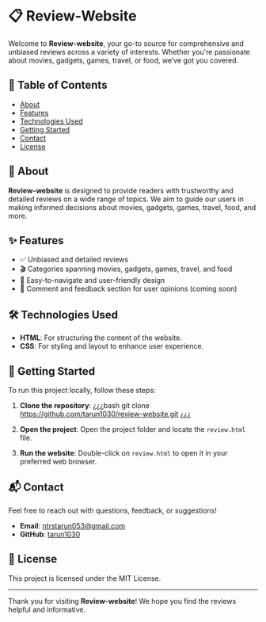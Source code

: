 # 📋 Review-Website

Welcome to **Review-website**, your go-to source for comprehensive and unbiased reviews across a variety of interests. Whether you're passionate about movies, gadgets, games, travel, or food, we’ve got you covered.

## 📑 Table of Contents
- [About](#about)
- [Features](#features)
- [Technologies Used](#technologies-used)
- [Getting Started](#getting-started)
- [Contact](#contact)
- [License](#license)

## 📖 About
**Review-website** is designed to provide readers with trustworthy and detailed reviews on a wide range of topics. We aim to guide our users in making informed decisions about movies, gadgets, games, travel, food, and more.

## ✨ Features
- ✅ Unbiased and detailed reviews
- 🎬 Categories spanning movies, gadgets, games, travel, and food
- 📝 Easy-to-navigate and user-friendly design
- 💬 Comment and feedback section for user opinions (coming soon)

## 🛠️ Technologies Used
- **HTML**: For structuring the content of the website.
- **CSS**: For styling and layout to enhance user experience.

## 🚀 Getting Started
To run this project locally, follow these steps:

1. **Clone the repository**:
   ¿¿¿bash
   git clone https://github.com/tarun1030/review-website.git
   ¿¿¿

2. **Open the project**:
   Open the project folder and locate the `review.html` file.

3. **Run the website**:
   Double-click on `review.html` to open it in your preferred web browser.

## 📬 Contact
Feel free to reach out with questions, feedback, or suggestions!

- **Email**: [ntrstarun053@gmail.com](mailto:ntrstarun053@gmail.com)
- **GitHub**: [tarun1030](https://github.com/tarun1030)

## 📜 License
This project is licensed under the MIT License.

---

Thank you for visiting **Review-website**! We hope you find the reviews helpful and informative.
